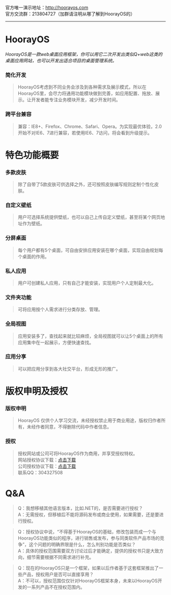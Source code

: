 官方唯一演示地址：http://hoorayos.com<br/>
官方交流群：213804727（加群请注明从哪了解到HoorayOS的）

----

# HoorayOS

*HoorayOS是一款web桌面应用框架，你可以用它二次开发出类似Q+web这类的桌面应用网站，也可以开发出适合项目的桌面管理系统。*

### 简化开发
> HoorayOS考虑到不同业务会涉及到各种需求及展示模式，所以在HoorayOS里，会尽力将通用功能模块做到完善，如应用配置、拖放、展示。让开发者能专注业务模块开发，减少开发时间。

### 跨平台兼容
> 兼容：IE8+、Firefox、Chrome、Safari、Opera。为实现最优体验，2.0开始不对IE6、7进行兼容，若使用IE6、7访问，将会看到升级提示。

# 特色功能概要

### 多款皮肤
> 除了自带了5款皮肤可供选择之外，还可按照皮肤编写规则定制个性化皮肤。

### 自定义壁纸
> 用户可选择系统提供壁纸，也可以自己上传自定义壁纸，甚至将某个网页地址作为壁纸。

### 分屏桌面
> 每个用户都有5个桌面，可自由安排应用安装在哪个桌面，实现自由规划每个桌面的作用。

### 私人应用
> 用户可创建私人应用，只有自己才能安装，实现用户个人定制最大化。

### 文件夹功能
> 可将应用按个人需求进行分类存放、管理。

### 全局视图
> 应用安装多了，查找起来就比较麻烦，全局视图就可以让5个桌面上的所有应用集中在一起展示，方便快速查找。

### 应用分享
> 可以把应用分享到各大社交平台，形成无形的推广。

# 版权申明及授权

### 版权申明
> HoorayOS 仅供个人学习交流，未经授权禁止用于商业用途，版权归作者所有，未经作者同意，不得删除代码中作者信息。

### 授权
> 授权网站或公司可将HoorayOS作为商用，并享受授权特权。<br>
> 网站授权协议下载：[点击下载](http://hoorayos.com/download/authorize/HoorayOS%E5%95%86%E4%B8%9A%E6%8E%88%E6%9D%83%E5%8D%8F%E8%AE%AE%20-%20%E7%BD%91%E7%AB%99.doc)<br>
> 公司授权协议下载：[点击下载](http://hoorayos.com/download/authorize/HoorayOS%E5%95%86%E4%B8%9A%E6%8E%88%E6%9D%83%E5%8D%8F%E8%AE%AE%20-%20%E5%85%AC%E5%8F%B8.doc)<br>
> 联系QQ：304327508

# Q&A

> Q：我想移植其他语言版本，比如.NET的，是否需要进行授权？<br>
> A：无需授权，但移植后不能将源码发布或商业使用，如果需要，还是要进行授权。

> Q：授权协议中说，“不得基于HoorayOS的基础，修改包装而成一个与HoorayOS功能类似的程序，进行销售或发布，参与同类软件产品市场的竞争”，这个问题的明确界限是什么，怎么判别功能是否类似？<br>
> A：具体的授权范围需要双方讨论过后才能确定，提供的授权书只是大致方向，细节需要根据不同需求进行补充。

> Q：现在的HoorayOS只是一个框架，如果以后作者基于这套框架推出了一些产品，授权用户是否可以直接享用？<br>
> A：不可以，授权范围仅仅针对HoorayOS框架本身，未来以HoorayOS开发的一系列产品不在授权范围内。